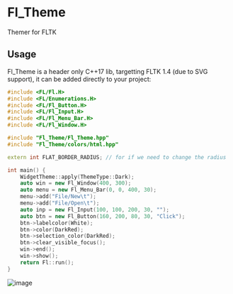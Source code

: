 # Fl_Theme
Themer for FLTK

## Usage
Fl_Theme is a header only C++17 lib, targetting FLTK 1.4 (due to SVG support), it can be added directly to your project:

```c++
#include <FL/Fl.H>
#include <FL/Enumerations.H>
#include <FL/Fl_Button.H>
#include <FL/Fl_Input.H>
#include <FL/Fl_Menu_Bar.H>
#include <FL/Fl_Window.H>

#include "Fl_Theme/Fl_Theme.hpp"
#include "Fl_Theme/colors/html.hpp"

extern int FLAT_BORDER_RADIUS; // for if we need to change the radius

int main() {
    WidgetTheme::apply(ThemeType::Dark);
    auto win = new Fl_Window(400, 300);
    auto menu = new Fl_Menu_Bar(0, 0, 400, 30);
    menu->add("File/New\t");
    menu->add("File/Open\t");
    auto inp = new Fl_Input(100, 100, 200, 30, "");
    auto btn = new Fl_Button(160, 200, 80, 30, "Click");
    btn->labelcolor(White);
    btn->color(DarkRed);
    btn->selection_color(DarkRed);
    btn->clear_visible_focus();
    win->end();
    win->show();
    return Fl::run();
}
```
![image](https://user-images.githubusercontent.com/37966791/164238382-871c14e2-9c4d-4b75-93f6-7cc3faf91083.png)
